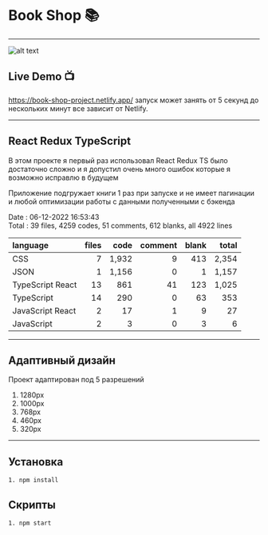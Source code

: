 # Book Shop 📚
---

![alt text](<./BookShop.gif>)

## Live Demo 📺

https://book-shop-project.netlify.app/ запуск может занять от 5 секунд до нескольких минут все зависит от Netlify.

---

## React Redux TypeScript

В этом проекте я первый раз использовал React Redux TS было достаточно сложно и я допустил очень много ошибок которые я возможно исправлю в будущем

Приложение подгружает книги 1 раз при запуске и не имеет пагинации и любой оптимизации работы с данными полученными с бэкенда



Date : 06-12-2022 16:53:43 <br/>
Total : 39 files,  4259 codes, 51 comments, 612 blanks, all 4922 lines

| language | files | code | comment | blank | total |
| :--- | ---: | ---: | ---: | ---: | ---: |
| CSS | 7 | 1,932 | 9 | 413 | 2,354 |
| JSON | 1 | 1,156 | 0 | 1 | 1,157 |
| TypeScript React | 13 | 861 | 41 | 123 | 1,025 |
| TypeScript | 14 | 290 | 0 | 63 | 353 |
| JavaScript React | 2 | 17 | 1 | 9 | 27 |
| JavaScript | 2 | 3 | 0 | 3 | 6 |

---

## Адаптивный дизайн

Проект адаптирован под 5 разрешений

1. 1280px
2. 1000px
3. 768px
4. 460px
5. 320px

---

## Установка

```
1. npm install
```

## Скрипты

```
1. npm start
```
